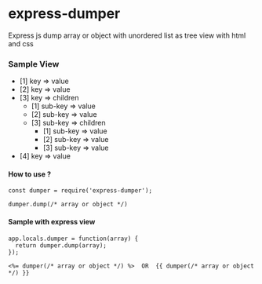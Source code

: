 # express-dumper
Express js dump array or object with unordered list as tree view with html and css

### Sample View

 - [1] key => value
 - [2] key => value
 - [3] key => children
	 - [1] sub-key => value
	 - [2] sub-key => value
	 - [3] sub-key => children
		 - [1] sub-key => value
		 - [2] sub-key => value
		 - [3] sub-key => value
 - [4] key => value

#### How to use ?

`const dumper = require('express-dumper');`

`dumper.dump(/* array or object */)`

#### Sample with express view
````
app.locals.dumper = function(array) {
  return dumper.dump(array);
});
````
`<%= dumper(/* array or object */) %>  OR  {{ dumper(/* array or object */) }}`
